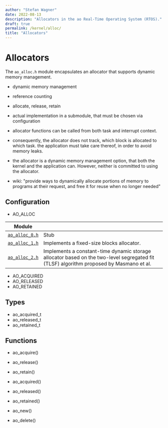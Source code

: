 ```yaml
---
author: "Stefan Wagner"
date: 2022-08-13
description: "Allocators in the ao Real-Time Operating System (RTOS)."
draft: true
permalink: /kernel/alloc/
title: "Allocators"
---
```


# Allocators

The `ao_alloc.h` module encapsulates an allocator that supports dynamic memory management.

- dynamic memory management
- reference counting
- allocate, release, retain
- actual implementation in a submodule, that must be chosen via configuration
- allocator functions can be called from both task and interrupt context.
- consequently, the allocator does not track, which block is allocated to which task. the application must take care thereof, in order to avoid memory leaks.

- the allocator is a dynamic memory management option, that both the kernel and the application can. However, neither is committed to using the allocator.

- wiki: "provide ways to dynamically allocate portions of memory to programs at their request, and free it for reuse when no longer needed"

## Configuration

- AO_ALLOC

| Module | |
|--------|-|
| [`ao_alloc_0.h`](alloc-0.md) | Stub |
| [`ao_alloc_1.h`](alloc-1.md) | Implements a fixed-size blocks allocator. |
| [`ao_alloc_2.h`](alloc-2.md) | Implements a constant-time dynamic storage allocator based on the two-level segregated fit (TLSF) algorithm proposed by Masmano et al. |

- AO_ACQUIRED
- AO_RELEASED
- AO_RETAINED

## Types

- ao_acquired_t
- ao_released_t
- ao_retained_t

## Functions

- ao_acquire()
- ao_release()
- ao_retain()

- ao_acquired()
- ao_released()
- ao_retained()

- ao_new()
- ao_delete()

